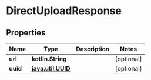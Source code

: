 
# DirectUploadResponse

## Properties
Name | Type | Description | Notes
------------ | ------------- | ------------- | -------------
**url** | **kotlin.String** |  |  [optional]
**uuid** | [**java.util.UUID**](java.util.UUID.md) |  |  [optional]



